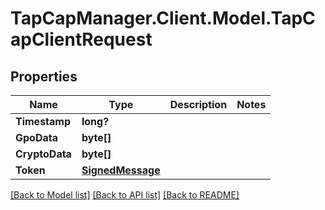 # TapCapManager.Client.Model.TapCapClientRequest
## Properties

Name | Type | Description | Notes
------------ | ------------- | ------------- | -------------
**Timestamp** | **long?** |  | 
**GpoData** | **byte[]** |  | 
**CryptoData** | **byte[]** |  | 
**Token** | [**SignedMessage**](SignedMessage.md) |  | 

[[Back to Model list]](../README.md#documentation-for-models) [[Back to API list]](../README.md#documentation-for-api-endpoints) [[Back to README]](../README.md)

